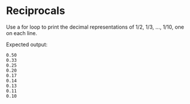 # Reciprocals 
Use a for loop to print the decimal representations of 1/2, 1/3, ..., 1/10, one on each line.

Expected output:

```
0.50
0.33
0.25
0.20
0.17
0.14
0.13
0.11
0.10
```